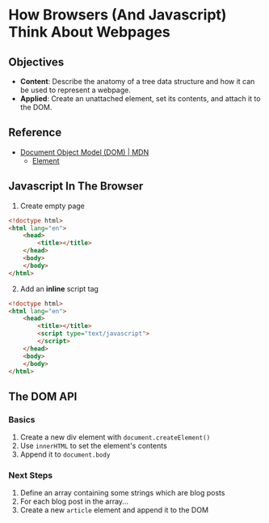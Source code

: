# How Browsers (And Javascript) Think About Webpages

## Objectives

- **Content**: Describe the anatomy of a tree data structure and how it can be used to represent a webpage.
- **Applied**: Create an unattached element, set its contents, and attach it to the DOM.


## Reference

- [Document Object Model (DOM) | MDN](https://developer.mozilla.org/en-US/docs/DOM)
  - [Element](https://developer.mozilla.org/en-US/docs/Web/API/Element)


## Javascript In The Browser

1. Create empty page

  ```html
  <!doctype html>
  <html lang="en">
      <head>
          <title></title>
      </head>
      <body>
      </body>
  </html>
  ```

2. Add an **inline** script tag

  ```html
  <!doctype html>
  <html lang="en">
      <head>
          <title></title>
          <script type="text/javascript">
          </script>
      </head>
      <body>
      </body>
  </html>
  ```


## The DOM API

### Basics

1. Create a new div element with `document.createElement()`
2. Use `innerHTML` to set the element's contents
3. Append it to `document.body`

### Next Steps

1. Define an array containing some strings which are blog posts
2. For each blog post in the array...
  1. Create a new `article` element and append it to the DOM
